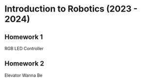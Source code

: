 # Introduction to Robotics (2023 - 2024)


  
## Homework 1
RGB LED Controller
## Homework 2
Elevator Wanna Be
